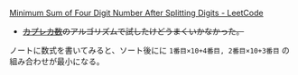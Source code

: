 [Minimum Sum of Four Digit Number After Splitting Digits - LeetCode](https://leetcode.com/problems/minimum-sum-of-four-digit-number-after-splitting-digits/)

- ~~[カプレカ数](https://dianxnao.com/c%EF%BC%9A4%E6%A1%81%E3%81%AE%E3%82%AB%E3%83%97%E3%83%AC%E3%82%AB%E6%95%B0%E3%82%92%E5%86%8D%E7%8F%BE%E3%81%97%E3%81%A6%E3%81%BF%E3%82%8B/)のアルゴリズムで試したけどうまくいかなかった。~~

ノートに数式を書いてみると、ソート後にに `1番目×10+4番目, 2番目×10+3番目` の組み合わせが最小になる。
